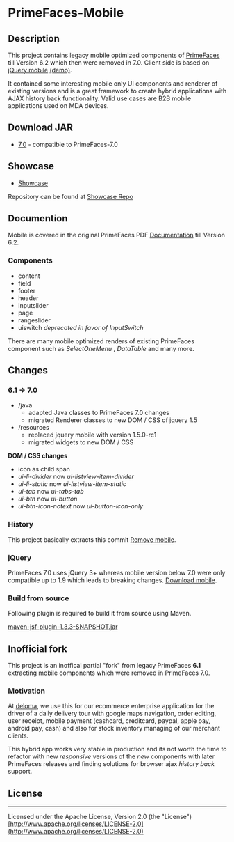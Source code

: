 # PrimeFaces-Mobile

## Description

This project contains legacy mobile optimized components of [PrimeFaces](https://www.primefaces.org/) till Version 6.2 which then were removed in 7.0. Client side is based on [jQuery mobile](https://jquerymobile.com/) [(demo)](https://demos.jquerymobile.com/1.5.0-rc1/).

It contained some interesting mobile only UI components and renderer of existing versions and is a great framework to create hybrid applications with AJAX history back functionality. Valid use cases are B2B mobile applications used on MDA devices.

## Download JAR

* [7.0](https://cdn.deloma.de/others/libraries/primefaces/primefaces-mobile-7.0.jar) - compatible to PrimeFaces-7.0

## Showcase

* [Showcase](https://admin.deloma.de/primefaces-mobile-showcase/)

Repository can be found at [Showcase Repo](https://github.com/djmj/primefaces-mobile-showcase)

## Documention

Mobile is covered in the original PrimeFaces PDF [Documentation](https://www.primefaces.org/documentation/) till Version 6.2.

### Components

* content
* field
* footer
* header
* inputslider
* page
* rangeslider
* uiswitch _deprecated in favor of InputSwitch_

There are many mobile optimized renders of existing PrimeFaces component such as  _SelectOneMenu_ ,  _DataTable_  and many more.

## Changes

### 6.1 -> 7.0

- /java
    - adapted Java classes to PrimeFaces 7.0 changes
    - migrated Renderer classes to new DOM / CSS of jquery 1.5
- /resources
    - replaced jquery mobile with version 1.5.0-rc1
    - migrated widgets to new DOM / CSS
    
    
**DOM / CSS changes**

- icon as child span
- _ui-li-divider_  now _ui-listview-item-divider_
- _ui-li-static_  now  _ui-listview-item-static_
- _ui-tab_  now  _ui-tabs-tab_
- _ui-btn_  now  _ui-button_
- _ui-btn-icon-notext_  now  _ui-button-icon-only_


### History

This project basically extracts this commit [Remove mobile](https://github.com/primefaces/primefaces/issues/3386).

### jQuery

PrimeFaces 7.0 uses jQuery 3+ whereas mobile version below 7.0 were only compatible up to 1.9 which leads to breaking changes. [Download mobile](https://releases.jquery.com/mobile/).

### Build from source

Following plugin is required to build it from source using Maven.

[maven-jsf-plugin-1.3.3-SNAPSHOT.jar](https://cdn.deloma.de/others/libraries/primefaces/maven-jsf-plugin-1.3.3-SNAPSHOT.jar)

## Inofficial fork

This project is an inoffical partial "fork" from legacy PrimeFaces **6.1** extracting mobile components which were removed in PrimeFaces 7.0. 

### Motivation

At [deloma](https://www.deloma.de/Agentur/wp/Logistik-Software), we use this for our ecommerce enterprise application for the driver of a daily delivery tour with google maps navigation, order editing, user receipt, mobile payment (cashcard, creditcard, paypal, apple pay, android pay, cash) and also for stock inventory managing of our merchant clients.

This hybrid app works very stable in production and its not worth the time to refactor with new _responsive_ versions of the _new_ components with later PrimeFaces releases and finding solutions for browser ajax _history back_ support.

## License

***
Licensed under the Apache License, Version 2.0 (the "License") [http://www.apache.org/licenses/LICENSE-2.0](http://www.apache.org/licenses/LICENSE-2.0)